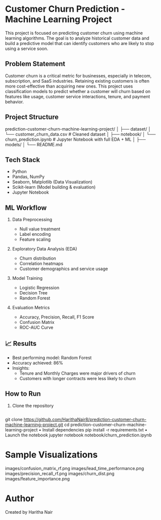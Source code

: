 # Customer Churn Prediction - Machine Learning Project
This project is focused on predicting customer churn using machine learning algorithms. The goal is to analyze historical customer data and build a predictive model that can identify customers who are likely to stop using a service soon.
## Problem Statement
Customer churn is a critical metric for businesses, especially in telecom, subscription, and SaaS industries. Retaining existing customers is often more cost-effective than acquiring new ones. This project uses classification models to predict whether a customer will churn based on features like usage, customer service interactions, tenure, and payment behavior.
## Project Structure
prediction-customer-churn-machine-learning-project/ │ ├── dataset/ │ └── customer_churn_data.csv # Cleaned dataset │ ├── notebook/ │ └── churn_prediction.ipynb # Jupyter Notebook with full EDA + ML │ ├── models/ │ └── README.md

##  Tech Stack
- Python
- Pandas, NumPy
- Seaborn, Matplotlib (Data Visualization)
- Scikit-learn (Model building & evaluation)
- Jupyter Notebook

## ML Workflow

1. Data Preprocessing
   - Null value treatment
   - Label encoding
   - Feature scaling

2. Exploratory Data Analysis (EDA)
   - Churn distribution
   - Correlation heatmaps
   - Customer demographics and service usage

3. Model Training
   - Logistic Regression
   - Decision Tree
   - Random Forest

4. Evaluation Metrics
   - Accuracy, Precision, Recall, F1 Score
   - Confusion Matrix
   - ROC-AUC Curve

## 📈 Results

- Best performing model: Random Forest
- Accuracy achieved: 86%
- Insights:
  - Tenure and Monthly Charges were major drivers of churn
  - Customers with longer contracts were less likely to churn


##   How to Run

1. Clone the repository
   ```bash
git clone https://github.com/HarithaNair8/prediction-customer-churn-machine-learning-project.git
 cd prediction-customer-churn-machine-learning-project
• Install dependencies
pip install -r requirements.txt
• Launch the notebook
jupyter notebook notebook/churn_prediction.ipynb

# Sample Visualizations
images/confusion_matrix_rf.png
images/lead_time_performance.png
images/precision_recall_rf.png
images/churn_dist.png
images/feature_importance.png



# Author
Created by Haritha Nair


